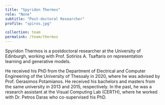 ```yaml
---
title: "Spyridon Thermos"
role: "None"
subtitle: "Post-doctoral Researcher"
profile: "spiros.jpg"

collection: team
permalink: /team/thermos
---
```

Spyridon Thermos is a postdoctoral researcher at the University of Edinburgh,
working with Prof. Sotirios A. Tsaftaris on representation learning and
generative models.

He received his PhD from the Department of Electrical and Computer Engineering
of the University of Thessaly in 2020, where he was advised by Prof. Gerasimos
Potamianos. He received his bachelors and masters from the same university in
2013 and 2015, respectively. In the past, he was a research assistant at the
Visual Computing Lab (CERTH), where he worked with Dr. Petros Daras who
co-supervised his PhD.